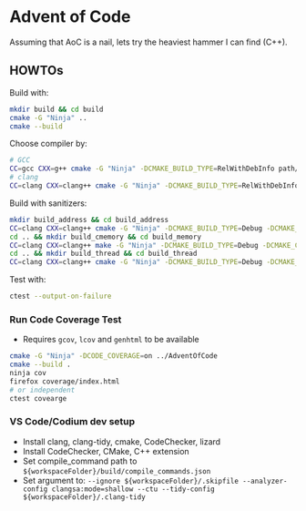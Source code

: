 # Advent of Code

Assuming that AoC is a nail, lets try the heaviest hammer I can find (C++).

## HOWTOs
Build with:
```bash
mkdir build && cd build
cmake -G "Ninja" ..
cmake --build
```

Choose compiler by:
```bash
# GCC
CC=gcc CXX=g++ cmake -G "Ninja" -DCMAKE_BUILD_TYPE=RelWithDebInfo path/to/source
# clang
CC=clang CXX=clang++ cmake -G "Ninja" -DCMAKE_BUILD_TYPE=RelWithDebInfo path/to/source
```

Build with sanitizers:
```bash
mkdir build_address && cd build_address
CC=clang CXX=clang++ cmake -G "Ninja" -DCMAKE_BUILD_TYPE=Debug -DCMAKE_CXX_FLAGS="-fsanitize=address -fsanitize=undefined" path/to/source
cd .. && mkdir build_cmemory && cd build_memory
CC=clang CXX=clang++ make -G "Ninja" -DCMAKE_BUILD_TYPE=Debug -DCMAKE_CXX_FLAGS="-fsanitize=memory" path/to/source
cd .. && mkdir build_thread && cd build_thread
CC=clang CXX=clang++ cmake -G "Ninja" -DCMAKE_BUILD_TYPE=Debug -DCMAKE_CXX_FLAGS="-fsanitize=thread" path/to/source
```

Test with:
```bash
ctest --output-on-failure
```


### Run Code Coverage Test
- Requires `gcov`, `lcov` and `genhtml` to be available
```bash
cmake -G "Ninja" -DCODE_COVERAGE=on ../AdventOfCode
cmake --build .
ninja cov
firefox coverage/index.html
# or independent
ctest covearge
```


### VS Code/Codium dev setup
- Install clang, clang-tidy, cmake, CodeChecker, lizard
- Install CodeChecker, CMake, C++ extension
- Set compile_command path to `${workspaceFolder}/build/compile_commands.json`
- Set argument to: `--ignore ${workspaceFolder}/.skipfile --analyzer-config clangsa:mode=shallow --ctu --tidy-config ${workspaceFolder}/.clang-tidy`

